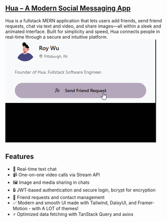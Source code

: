 ## [Hua – A Modern Social Messaging App](https://www.huachat.org/login)

Hua is a fullstack MERN application that lets users add friends, send friend requests, chat via text and video, and share images—all within a sleek and animated interface. Built for simplicity and speed, Hua connects people in real-time through a secure and intuitive platform.
![Demo GIF](./frontend/public/demogif.gif)

## Features
- 💬 Real-time text chat
- 📹 One-on-one video calls via Stream API
- 🖼️ Image and media sharing in chats
- 🔒 JWT-based authentication and secure login, bcrypt for encryption
- 👥 Friend requests and contact management
- ✅ Modern and smooth UI made with Tailwind, DaisyUI, and Framer-Motion - with A LOT of themes!
- ⚡ Optimized data fetching with TanStack Query and axios
